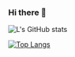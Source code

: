 ### Hi there 👋

![L's GitHub stats](https://github-readme-stats.vercel.app/api?username=LouisHaoSZER&show_icons=true&theme=radical&count_private=true&include_all_commits=true)



[![Top Langs](https://github-readme-stats.vercel.app/api/top-langs/?username=LouisHaoSZER&layout=compact&hide=python)](https://github.com/anuraghazra/github-readme-stats)
